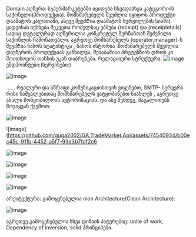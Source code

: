 Domain  აღწერა:
სუპერმარკეტებში იყიდება სხვადასხვა კატეგორიის საქონელი(პროდუქცია). მომხმარებელს შეუძლია იყიდოს პროდუქტი დაამატოს კალათაში, ასევე შეუძ₾ია დაამატოს სურვილების სიაში). ყიდვისას იქმნება შეკვეთა რომელსაც ებმება  (receipt) და (receiptetails) სადაც დეტალურად აღწერილია კონკრეტულ მერჩანთან შეძენილი საქონლის ჩამონათვალი.
აგრეთვე მომხარებელს (operator,manager)-ს შეუძ₾ია ნახოს სტატისტიკა , ნახოს  ისტორია .მომხმარებელს შეუძლია   დაუწეროს პროდუქციას განხილვა, შესაბამისი პრეტენზიის დროს კი მოითხოვოს თანხის უკან დაბრუნება.
რელაციიური სტრუქტურა:
![image](https://github.com/guga2002/GA.TradeMarket.Api/assets/74540934/d1b017fb-3ede-4a4d-89b5-a33c772fe05a)
ენდპოინტები:(სერვისები:)

![image](https://github.com/guga2002/GA.TradeMarket.Api/assets/74540934/2bd7e937-db73-4fe2-90ce-009da00a3c85)

......
რეალური და სწრაფი კომუნიკაციისთვის  ვიყენებთ, SMTP- სერვერს  რისი საშუალებითაც მომხმარებელს ვატყობინებთ სიახლეს , აგრეთვე ახალი მოწყობილოის ავტორიზაციას. და ასე შემდეგ, მაგალითებს მოვიყვან ქვემოთ:

![image](https://github.com/guga2002/GA.TradeMarket.Api/assets/74540934/2c7234a2-3acf-47da-8b18-8a79035ab125)

![image](https://github.com/guga2002/GA.TradeMarket.Api/assets/74540934/b00ec45c-911b-4452-a5f7-93d3b7fdf2c6

![image](https://github.com/guga2002/GA.TradeMarket.Api/assets/74540934/4fd3bfb6-3e0f-4406-b139-ce4cbf0f26fc)

![image](https://github.com/guga2002/GA.TradeMarket.Api/assets/74540934/d641edb6-a26d-42b9-b660-94cecde522d2)

![image](https://github.com/guga2002/GA.TradeMarket.Api/assets/74540934/dcab0351-f61d-429d-a833-0fa67a676e33)

![image](https://github.com/guga2002/GA.TradeMarket.Api/assets/74540934/58587dd4-eef5-42e0-917e-693275766856)


არქიტექტურა:
გამოყენებულია nion Architecture(Clean Architecture):

![image](https://github.com/guga2002/GA.TradeMarket.Api/assets/74540934/bb2ee8c7-9da5-4c38-8698-600d7438e31e)


აგრეთვე გამოყენებულია სხვა დიზაინ პატერებიც: unite of work, Dependency of inversion, solid პრინციპები.



